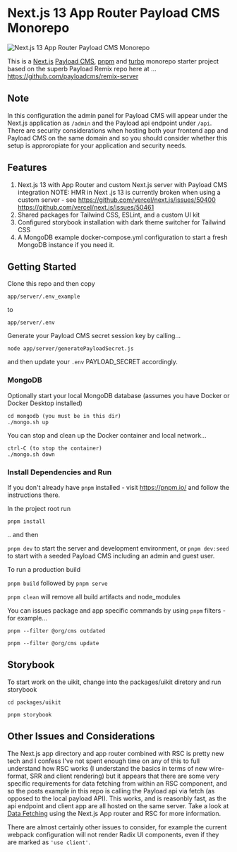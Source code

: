 # Next.js 13 App Router Payload CMS Monorepo

![Next.js 13 App Router Payload CMS Monorepo](https://raw.githubusercontent.com/infonomic/next-payload-monorepo/main/next-payload-server-og.png)

This is a [Next.js](https://nextjs.org/) [Payload CMS](https://payloadcms.com//), [pnpm](https://pnpm.io/) and [turbo](https://turbo.build/repo) monorepo starter project based on the superb Payload Remix repo here at ... https://github.com/payloadcms/remix-server

## Note

In this configuration the admin panel for Payload CMS will appear under the Next.js application as `/admin` and the Payload api endpoint under `/api`. There are security considerations when hosting both your frontend app and Payload CMS on the same domain and so you should consider whether this setup is approropiate for your application and security needs.

## Features

1. Next.js 13 with App Router and custom Next.js server with Payload CMS integration NOTE: HMR in Next .js 13 is currently broken when using a custom server - see https://github.com/vercel/next.js/issues/50400 https://github.com/vercel/next.js/issues/50461
2. Shared packages for Tailwind CSS, ESLint, and a custom UI kit
3. Configured storybook installation with dark theme switcher for Tailwind CSS
4. A MongoDB example docker-compose.yml configuration to start a fresh MongoDB instance if you need it.

## Getting Started

Clone this repo and then copy

`app/server/.env_example`

to

`app/server/.env`

Generate your Payload CMS secret session key by calling...

`node app/server/generatePayloadSecret.js`

and then update your `.env` PAYLOAD_SECRET accordingly.

### MongoDB

Optionally start your local MongoDB database (assumes you have Docker or Docker Desktop installed)

```
cd mongodb (you must be in this dir)
./mongo.sh up
```

You can stop and clean up the Docker container and local network...

```
ctrl-C (to stop the container)
./mongo.sh down
```

### Install Dependencies and Run

If you don't already have `pnpm` installed - visit https://pnpm.io/ and follow the instructions there.

In the project root run

`pnpm install`

.. and then

`pnpm dev` to start the server and development environment, or `pnpm dev:seed` to start with a seeded Payload CMS including an admin and guest user.

To run a production build

`pnpm build` followed by `pnpm serve`

`pnpm clean` will remove all build artifacts and node_modules

You can issues package and app specific commands by using `pnpm` filters - for example...

`pnpm --filter @org/cms outdated`

`pnpm --filter @org/cms update`

## Storybook

To start work on the uikit, change into the packages/uikit diretory and run storybook

`cd packages/uikit`

`pnpm storybook`

## Other Issues and Considerations

The Next.js app directory and app router combined with RSC is pretty new tech and I confess I've not spent enough time on any of this to full understand how RSC works (I understand the basics in terms of new wire-format, SRR and client rendering) but it appears that there are some very specific requirements for data fetching from within an RSC component, and so the posts example in this repo is calling the Payload api via fetch (as opposed to the local payload API). This works, and is reasonbly fast, as the api endpoint and client app are all hosted on the same server. Take a look at [Data Fetching](https://nextjs.org/docs/app/building-your-application/data-fetching) using the Next.js App router and RSC for more information.

There are almost certainly other issues to consider, for example the current webpack configuration will not render Radix UI components, even if they are marked as `'use client'`.
